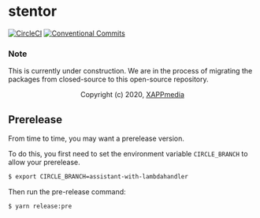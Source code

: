 # stentor

[![CircleCI](https://circleci.com/gh/stentorium/stentor/tree/master.svg?style=svg)](https://circleci.com/gh/stentorium/stentor/tree/master) [![Conventional Commits](https://img.shields.io/badge/Conventional%20Commits-1.0.0-yellow.svg)](https://conventionalcommits.org)

### Note

This is currently under construction. We are in the process of migrating the packages from closed-source to this open-source repository.

<p align="center">
Copyright (c) 2020, <a href="https://xappmedia.com" target="__blank">XAPPmedia</a>
</p>

## Prerelease

From time to time, you may want a prerelease version.

To do this, you first need to set the environment variable `CIRCLE_BRANCH` to allow your prerelease.

```bash
$ export CIRCLE_BRANCH=assistant-with-lambdahandler
```

Then run the pre-release command:

```bash
$ yarn release:pre
```
